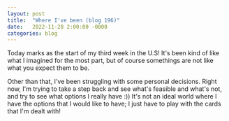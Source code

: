 ```yaml
---
layout: post
title:  "Where I've been (blog 196)"
date:   2022-11-28 2:00:00 -0800
categories: blog
---
```


Today marks as the start of my third week in the U.S! It's been kind of like what I imagined for the most part, but of course somethings are not like what you expect them to be.

Other than that, I've been struggling with some personal decisions. Right now, I'm trying to take a step back and see what's feasible and what's not, and try to see what options I really have :)) It's not an ideal world where I have the options that I would like to have; I just have to play with the cards that I'm dealt with!
